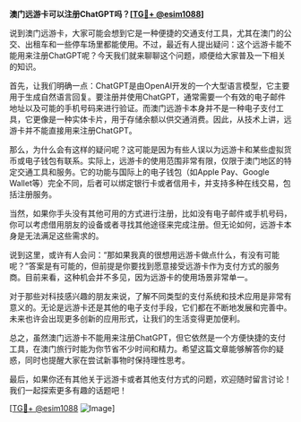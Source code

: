 **澳门远游卡可以注册ChatGPT吗？[[TG💪+ @esim1088](https://t.me/s/esim1088)]**

说到澳门远游卡，大家可能会想到它是一种便捷的交通支付工具，尤其在澳门的公交、出租车和一些停车场里都能使用。不过，最近有人提出疑问：这个远游卡能不能用来注册ChatGPT呢？今天我们就来聊聊这个问题，顺便给大家普及一下相关的知识。

首先，让我们明确一点：ChatGPT是由OpenAI开发的一个大型语言模型，它主要用于生成自然语言回复。要注册并使用ChatGPT，通常需要一个有效的电子邮件地址以及可能的手机号码来进行验证。而澳门远游卡本身并不是一种电子支付工具，它更像是一种实体卡片，用于存储余额以供交通消费。因此，从技术上讲，远游卡并不能直接用来注册ChatGPT。

那么，为什么会有这样的疑问呢？这可能是因为有些人误以为远游卡和某些虚拟货币或电子钱包有联系。实际上，远游卡的使用范围非常有限，仅限于澳门地区的特定交通工具和服务。它的功能与国际上的电子钱包（如Apple Pay、Google Wallet等）完全不同，后者可以绑定银行卡或者信用卡，并支持多种在线交易，包括注册服务。

当然，如果你手头没有其他可用的方式进行注册，比如没有电子邮件或手机号码，你可以考虑借用朋友的设备或者寻找其他途径来完成注册。但无论如何，远游卡本身是无法满足这些需求的。

说到这里，或许有人会问：“那如果我真的很想用远游卡做点什么，有没有可能呢？”答案是有可能的，但前提是你要找到愿意接受远游卡作为支付方式的服务商。目前来看，这种机会并不多见，因为远游卡的使用场景非常单一。

对于那些对科技感兴趣的朋友来说，了解不同类型的支付系统和技术应用是非常有意义的。无论是远游卡还是其他的电子支付手段，它们都在不断地发展和完善中。未来也许会出现更多创新的应用形式，让我们的生活变得更加便利。

总之，虽然澳门远游卡不能用来注册ChatGPT，但它依然是一个方便快捷的支付工具，在澳门旅行时能为你节省不少时间和精力。希望这篇文章能够解答你的疑惑，同时也提醒大家在尝试新事物时保持理性思考。

最后，如果你还有其他关于远游卡或者其他支付方式的问题，欢迎随时留言讨论！我们一起探索更多有趣的话题吧！

[[TG💪+ @esim1088](https://t.me/s/esim1088) ![Image](https://i.postimg.cc/4NQfJmqS/Snipaste-2025-05-13-00-14-12.png)]